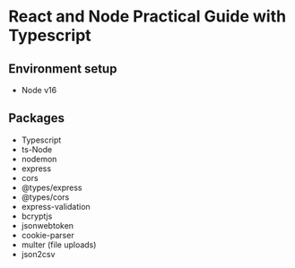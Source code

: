 # React and Node Practical Guide with Typescript

## Environment setup

* Node v16


## Packages

* Typescript
* ts-Node
* nodemon 
* express
* cors
* @types/express
* @types/cors
* express-validation
* bcryptjs 
* jsonwebtoken
* cookie-parser
* multer (file uploads)
* json2csv